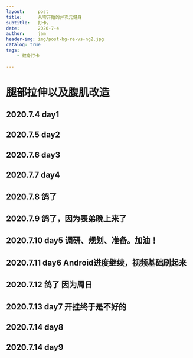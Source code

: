 ```yaml
---
layout:     post
title:      从零开始的异次元健身
subtitle:   打卡。
date:       2020-7-4
author:     jam
header-img: img/post-bg-re-vs-ng2.jpg
catalog: true
tags:
    - 健身打卡
    
---
```


# 腿部拉伸以及腹肌改造
## 2020.7.4 day1
## 2020.7.5 day2
## 2020.7.6 day3
## 2020.7.7 day4
## 2020.7.8 鸽了
## 2020.7.9 鸽了，因为表弟晚上来了
## 2020.7.10 day5 调研、规划、准备。加油！
## 2020.7.11 day6 Android进度继续，视频基础刷起来
## 2020.7.12 鸽了 因为周日
## 2020.7.13 day7 开挂终于是不好的
## 2020.7.14 day8
## 2020.7.14 day9
